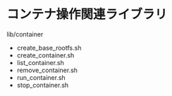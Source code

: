 # コンテナ操作関連ライブラリ

lib/container
- create_base_rootfs.sh
- create_container.sh
- list_container.sh
- remove_container.sh
- run_container.sh
- stop_container.sh
